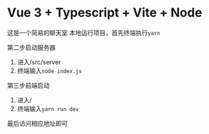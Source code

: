 # Vue 3 + Typescript + Vite + Node
这是一个简易的聊天室
本地运行项目，首先终端执行`yarn`

第二步启动服务器
1. 进入/src/server
2. 终端输入`node index.js`

第三步前端启动
1. 进入/
2. 终端输入`yarn run dev`

最后访问相应地址即可
